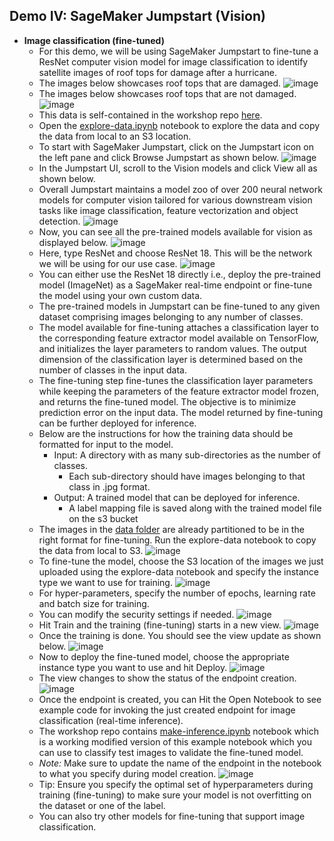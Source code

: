 ## Demo IV: SageMaker Jumpstart (Vision)

* **Image classification (fine-tuned)**
    * For this demo, we will be using SageMaker Jumpstart to fine-tune a ResNet computer vision model for image classification to identify satellite images of roof tops for damage after a hurricane. 
    * The images below showcases roof tops that are damaged.
    ![image](./img/image-1.png)
    * The images below showcases roof tops that are not damaged.
    ![image](./img/image-2.png)
    * This data is self-contained in the workshop repo [here](https://github.com/arunprsh/no-code-low-code/tree/main/finserv/vision/hurricane-damage-classification).
    * Open the [explore-data.ipynb](https://github.com/arunprsh/no-code-low-code/blob/main/finserv/vision/hurricane-damage-classification/explore-data.ipynb) notebook to explore the data and copy the data from local to an S3 location.
    * To start with SageMaker Jumpstart, click on the Jumpstart icon on the left pane and click Browse Jumpstart as shown below.
    ![image](./img/image-3.png)
    * In the Jumpstart UI, scroll to the Vision models and click View all as shown below.
    * Overall Jumpstart maintains a model zoo of over 200 neural network models for computer vision tailored for various downstream vision tasks like image classification, feature vectorization and object detection.
    ![image](./img/image-4.png)
    * Now, you can see all the pre-trained models available for vision as displayed below.
    ![image](./img/image-5.png)
    * Here, type ResNet and choose ResNet 18. This will be the network we will be using for our use case.
    ![image](./img/image-6.png)
    * You can either use the ResNet 18 directly i.e., deploy the pre-trained model (ImageNet) as a SageMaker real-time endpoint or fine-tune the model using your own custom data.
    * The pre-trained models in Jumpstart can be fine-tuned to any given dataset comprising images belonging to any number of classes.
    * The model available for fine-tuning attaches a classification layer to the corresponding feature extractor model available on TensorFlow, and initializes the layer parameters to random values. The output dimension of the classification layer is determined based on the number of classes in the input data. 
    * The fine-tuning step fine-tunes the classification layer parameters while keeping the parameters of the feature extractor model frozen, and returns the fine-tuned model. The objective is to minimize prediction error on the input data. The model returned by fine-tuning can be further deployed for inference. 
    * Below are the instructions for how the training data should be formatted for input to the model.
        * Input: A directory with as many sub-directories as the number of classes.
            * Each sub-directory should have images belonging to that class in .jpg format.
        * Output: A trained model that can be deployed for inference.
            * A label mapping file is saved along with the trained model file on the s3 bucket
    * The images in the [data folder](https://github.com/arunprsh/no-code-low-code/tree/main/finserv/vision/hurricane-damage-classification/data) are already partitioned to be in the right format for fine-tuning. Run the explore-data notebook to copy the data from local to S3.
    ![image](./img/image-7.png)
    * To fine-tune the model, choose the S3 location of the images we just uploaded using the explore-data notebook and specify the instance type we want to use for training.
    ![image](./img/image-8.png)
    * For hyper-parameters, specify the number of epochs, learning rate and batch size for training.
    * You can modify the security settings if needed.
    ![image](./img/image-9.png)
    * Hit Train and the training (fine-tuning) starts in a new view.
    ![image](./img/image-10.png)
    * Once the training is done. You should see the view update as shown below.
    ![image](./img/image-11.png)
    * Now to deploy the fine-tuned model, choose the appropriate instance type you want to use and hit Deploy.
    ![image](./img/image-12.png)
    * The view changes to show the status of the endpoint creation.
    ![image](./img/image-13.png)
    * Once the endpoint is created, you can Hit the Open Notebook to see example code for invoking the just created endpoint for image classification (real-time inference).
    * The workshop repo contains [make-inference.ipynb](https://github.com/arunprsh/no-code-low-code/blob/main/finserv/vision/hurricane-damage-classification/make-prediction.ipynb) notebook which is a working modified version of this example notebook which you can use to classify test images to validate the fine-tuned model.
    * *Note:* Make sure to update the name of the endpoint in the notebook to what you specify during model creation.
    ![image](./img/image-14.png)
    * Tip: Ensure you specify the optimal set of hyperparameters during training (fine-tuning) to make sure your model is not overfitting on the dataset or one of the label.
    * You can also try other models for fine-tuning that support image classification.

